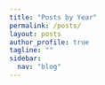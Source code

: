 ```yaml
---
title: "Posts by Year"
permalink: /posts/
layout: posts
author_profile: true
tagline: ""
sidebar:
  nav: "blog"
---
```

